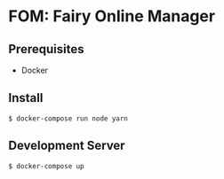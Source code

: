 # FOM: Fairy Online Manager

## Prerequisites
- Docker

## Install
```
$ docker-compose run node yarn
```

## Development Server
```
$ docker-compose up
```


